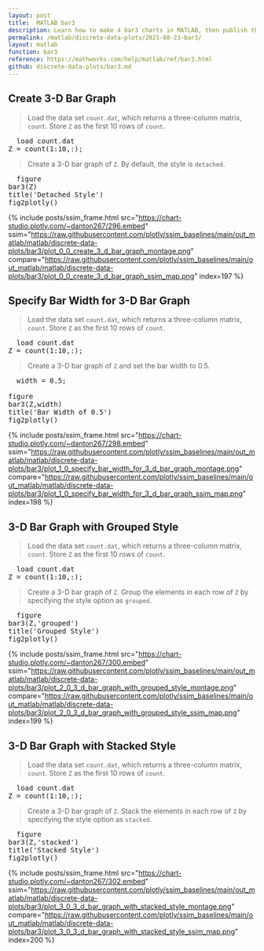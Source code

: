 ```yaml
---
layout: post
title:  MATLAB bar3
description: Learn how to make 4 bar3 charts in MATLAB, then publish them to the Web with Plotly.
permalink: /matlab/discrete-data-plots/2021-08-23-bar3/
layout: matlab
function: bar3
reference: https://mathworks.com/help/matlab/ref/bar3.html
github: discrete-data-plots/bar3.md
---
```


## Create 3-D Bar Graph

> Load the data set `count.dat`, which returns a three-column matrix, `count`. Store `Z` as the first 10 rows of `count`.

<pre class="mcode">
  load count.dat
Z = count(1:10,:);
</pre>

> Create a 3-D bar graph of `Z`. By default, the style is `detached`.

<pre class="mcode">
  figure
bar3(Z)
title('Detached Style')
fig2plotly()
</pre>

{% include posts/ssim_frame.html 
  src="https://chart-studio.plotly.com/~danton267/296.embed" 
  ssim="https://raw.githubusercontent.com/plotly/ssim_baselines/main/out_matlab/matlab/discrete-data-plots/bar3/plot_0_0_create_3_d_bar_graph_montage.png" 
  compare="https://raw.githubusercontent.com/plotly/ssim_baselines/main/out_matlab/matlab/discrete-data-plots/bar3/plot_0_0_create_3_d_bar_graph_ssim_map.png" 
  index=197
%}



<!--------------------- EXAMPLE BREAK ------------------------->

## Specify Bar Width for 3-D Bar Graph

> Load the data set `count.dat`, which returns a three-column matrix, `count`. Store `Z` as the first 10 rows of `count`.

<pre class="mcode">
  load count.dat
Z = count(1:10,:);
</pre>

> Create a 3-D bar graph of `Z` and set the bar width to 0.5.

<pre class="mcode">
  width = 0.5;

figure
bar3(Z,width)
title('Bar Width of 0.5')
fig2plotly()
</pre>

{% include posts/ssim_frame.html 
  src="https://chart-studio.plotly.com/~danton267/298.embed" 
  ssim="https://raw.githubusercontent.com/plotly/ssim_baselines/main/out_matlab/matlab/discrete-data-plots/bar3/plot_1_0_specify_bar_width_for_3_d_bar_graph_montage.png" 
  compare="https://raw.githubusercontent.com/plotly/ssim_baselines/main/out_matlab/matlab/discrete-data-plots/bar3/plot_1_0_specify_bar_width_for_3_d_bar_graph_ssim_map.png" 
  index=198
%}



<!--------------------- EXAMPLE BREAK ------------------------->

## 3-D Bar Graph with Grouped Style

> Load the data set `count.dat`, which returns a three-column matrix, `count`. Store `Z` as the first 10 rows of `count`.

<pre class="mcode">
  load count.dat
Z = count(1:10,:);
</pre>

> Create a 3-D bar graph of `Z`. Group the elements in each row of `Z` by specifying the style option as `grouped`.

<pre class="mcode">
  figure
bar3(Z,'grouped')
title('Grouped Style')
fig2plotly()
</pre>

{% include posts/ssim_frame.html 
  src="https://chart-studio.plotly.com/~danton267/300.embed" 
  ssim="https://raw.githubusercontent.com/plotly/ssim_baselines/main/out_matlab/matlab/discrete-data-plots/bar3/plot_2_0_3_d_bar_graph_with_grouped_style_montage.png" 
  compare="https://raw.githubusercontent.com/plotly/ssim_baselines/main/out_matlab/matlab/discrete-data-plots/bar3/plot_2_0_3_d_bar_graph_with_grouped_style_ssim_map.png" 
  index=199
%}



<!--------------------- EXAMPLE BREAK ------------------------->

## 3-D Bar Graph with Stacked Style

> Load the data set `count.dat`, which returns a three-column matrix, `count`. Store `Z` as the first 10 rows of `count`.

<pre class="mcode">
  load count.dat
Z = count(1:10,:);
</pre>

> Create a 3-D bar graph of `Z`. Stack the elements in each row of `Z` by specifying the style option as `stacked`.

<pre class="mcode">
  figure
bar3(Z,'stacked')
title('Stacked Style')
fig2plotly()
</pre>

{% include posts/ssim_frame.html 
  src="https://chart-studio.plotly.com/~danton267/302.embed" 
  ssim="https://raw.githubusercontent.com/plotly/ssim_baselines/main/out_matlab/matlab/discrete-data-plots/bar3/plot_3_0_3_d_bar_graph_with_stacked_style_montage.png" 
  compare="https://raw.githubusercontent.com/plotly/ssim_baselines/main/out_matlab/matlab/discrete-data-plots/bar3/plot_3_0_3_d_bar_graph_with_stacked_style_ssim_map.png" 
  index=200
%}



<!--------------------- EXAMPLE BREAK ------------------------->

